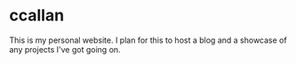 # ccallan

This is my personal website. I plan for this to host a blog and a showcase of any projects I've got going on.
